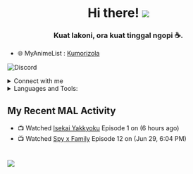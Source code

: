 <h1 align="center">Hi there! <img src="https://media.giphy.com/media/hvRJCLFzcasrR4ia7z/giphy.gif" width="25px"> </h1>
<h3 align="center">Kuat lakoni, ora kuat tinggal ngopi ☕.</h3>

- 🌐 MyAnimeList : [Kumorizola](https://myanimelist.net/animelist/Kumorizola)

![Discord](https://discord.c99.nl/widget/theme-3/761213268009943051.png)
<details>
      <summary>Connect with me</summary>
    <p align="left">
        <a href="https://www.facebook.com/kumori.hartley.1" target="blank"><img align="center"
                src="https://raw.githubusercontent.com/rahuldkjain/github-profile-readme-generator/master/src/images/icons/Social/facebook.svg"
                alt="kumori hartley" height="30" width="40" /></a>
        <a href="https://www.instagram.com/kumorizola/" target="blank"><img align="center"
                src="https://raw.githubusercontent.com/rahuldkjain/github-profile-readme-generator/master/src/images/icons/Social/instagram.svg"
                alt="kumorizola" height="30" width="40" /></a>
        <a href="https://discord.com" target="blank"><img align="center"
                src="https://raw.githubusercontent.com/rahuldkjain/github-profile-readme-generator/master/src/images/icons/Social/discord.svg"
                alt="Kumori#5882" height="30" width="40" /></a>
    </p>
</details>

<details>
    <summary align="left">Languages and Tools:</summary>
<p align="left">
      <a href="https://www.w3schools.com/css/" target="_blank">
        <img src="https://raw.githubusercontent.com/devicons/devicon/master/icons/css3/css3-original-wordmark.svg"
            alt="css3" width="40" height="40" /> </a> <a href="https://www.w3.org/html/" target="_blank"> <img
            src="https://raw.githubusercontent.com/devicons/devicon/master/icons/html5/html5-original-wordmark.svg"
            alt="html5" width="40" height="40" /> </a> <a href="https://www.java.com" target="_blank"> <img
            src="https://raw.githubusercontent.com/devicons/devicon/master/icons/java/java-original.svg" alt="java"
            width="40" height="40" /> </a> <a href="https://developer.mozilla.org/en-US/docs/Web/JavaScript"
            target="_blank"> <img
            src="https://raw.githubusercontent.com/devicons/devicon/master/icons/javascript/javascript-original.svg"
            alt="javascript" width="40" height="40" /> </a> <a href="https://nodejs.org" target="_blank"> <img
            src="https://raw.githubusercontent.com/devicons/devicon/master/icons/nodejs/nodejs-original-wordmark.svg"
            alt="nodejs" width="40" height="40" /> </a> <a href="https://www.python.org" target="_blank"> <img
            src="https://raw.githubusercontent.com/devicons/devicon/master/icons/python/python-original.svg"
            alt="python" width="40" height="40" /> </a> <a href="https://www.typescriptlang.org/" target="_blank"> <img
            src="https://raw.githubusercontent.com/devicons/devicon/master/icons/typescript/typescript-original.svg" 
            alt="typescript" width="40" height="40" /> </a> <a href="https://www.photoshop.com/en" target="_blank"> <img
            src="https://upload.wikimedia.org/wikipedia/commons/a/af/Adobe_Photoshop_CC_icon.svg" alt="photoshop" width="40" height="40"/> </a>
            <a href="https://www.adobe.com/products/premiere.html" target="_blank"> <img
            src="https://upload.wikimedia.org/wikipedia/commons/4/40/Adobe_Premiere_Pro_CC_icon.svg" alt="Premiere pro" width="40" height="40"/> </a>
            <a href="https://www.adobe.com/in/products/illustrator.html" target="_blank"> <img 
            src="https://upload.wikimedia.org/wikipedia/commons/f/fb/Adobe_Illustrator_CC_icon.svg" alt="illustrator" width="40" height="40"/> </a>
      
 </details>
 
 <h2> My Recent MAL Activity</h2>
<!-- MAL_ACTIVITY:start -->

- 📺 Watched [Isekai Yakkyoku](https://MyAnimeList.net/anime.php?id=49438) Episode 1 on (6 hours ago)
- 📺 Watched [Spy x Family](https://MyAnimeList.net/anime.php?id=50265) Episode 12 on (Jun 29, 6:04 PM)

<!-- MAL_ACTIVITY:end -->

  
<h2 align="left"> <img src="https://media.discordapp.net/attachments/918405470073520168/919220018355523584/ezgif.com-gif-maker_1.gif">
